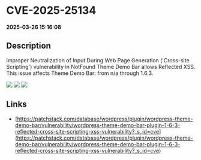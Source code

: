 # CVE-2025-25134

**2025-03-26 15:16:08**

## Description
Improper Neutralization of Input During Web Page Generation ('Cross-site Scripting') vulnerability in NotFound Theme Demo Bar allows Reflected XSS. This issue affects Theme Demo Bar: from n/a through 1.6.3.

![](https://img.shields.io/static/v1?label=Score&message=7.1&color=red)
![](https://img.shields.io/static/v1?label=Severity&message=HIGH&color=red)
![](https://img.shields.io/static/v1?label=CWE&message=XSS&color=green)

## Links
- [https://patchstack.com/database/wordpress/plugin/wordpress-theme-demo-bar/vulnerability/wordpress-theme-demo-bar-plugin-1-6-3-reflected-cross-site-scripting-xss-vulnerability?_s_id=cve](https://patchstack.com/database/wordpress/plugin/wordpress-theme-demo-bar/vulnerability/wordpress-theme-demo-bar-plugin-1-6-3-reflected-cross-site-scripting-xss-vulnerability?_s_id=cve)
